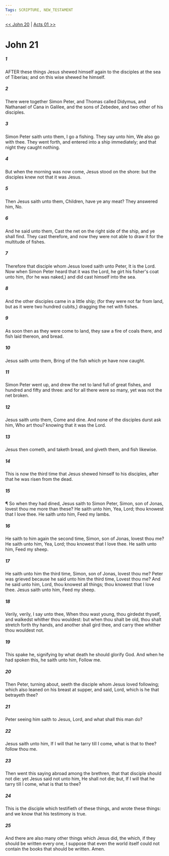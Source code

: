 ```yaml
---
Tags: SCRIPTURE, NEW_TESTAMENT
---
```


[<< John 20](NEW_TESTAMENT/04_John/John_20.md) | [Acts 01 >>](NEW_TESTAMENT/05_Acts/Acts_01.md)

# John 21

##### 1
 AFTER these things Jesus shewed himself again to the disciples at the sea of Tiberias; and on this wise shewed he himself.
##### 2
 There were together Simon Peter, and Thomas called Didymus, and Nathanael of Cana in Galilee, and the sons of Zebedee, and two other of his disciples.
##### 3
 Simon Peter saith unto them, I go a fishing. They say unto him, We also go with thee. They went forth, and entered into a ship immediately; and that night they caught nothing.
##### 4
 But when the morning was now come, Jesus stood on the shore: but the disciples knew not that it was Jesus.
##### 5
 Then Jesus saith unto them, Children, have ye any meat? They answered him, No.
##### 6
 And he said unto them, Cast the net on the right side of the ship, and ye shall find. They cast therefore, and now they were not able to draw it for the multitude of fishes.
##### 7
 Therefore that disciple whom Jesus loved saith unto Peter, It is the Lord. Now when Simon Peter heard that it was the Lord, he girt his fisher's coat unto him, (for he was naked,) and did cast himself into the sea.
##### 8
 And the other disciples came in a little ship; (for they were not far from land, but as it were two hundred cubits,) dragging the net with fishes.
##### 9
 As soon then as they were come to land, they saw a fire of coals there, and fish laid thereon, and bread.
##### 10
 Jesus saith unto them, Bring of the fish which ye have now caught.
##### 11
 Simon Peter went up, and drew the net to land full of great fishes, and hundred and fifty and three: and for all there were so many, yet was not the net broken.
##### 12
 Jesus saith unto them, Come and dine. And none of the disciples durst ask him, Who art thou? knowing that it was the Lord.
##### 13
 Jesus then cometh, and taketh bread, and giveth them, and fish likewise.
##### 14
 This is now the third time that Jesus shewed himself to his disciples, after that he was risen from the dead.
##### 15
 ¶ So when they had dined, Jesus saith to Simon Peter, Simon, son of Jonas, lovest thou me more than these? He saith unto him, Yea, Lord; thou knowest that I love thee. He saith unto him, Feed my lambs.
##### 16
 He saith to him again the second time, Simon, son of Jonas, lovest thou me? He saith unto him, Yea, Lord; thou knowest that I love thee. He saith unto him, Feed my sheep.
##### 17
 He saith unto him the third time, Simon, son of Jonas, lovest thou me? Peter was grieved because he said unto him the third time, Lovest thou me? And he said unto him, Lord, thou knowest all things; thou knowest that I love thee. Jesus saith unto him, Feed my sheep.
##### 18
 Verily, verily, I say unto thee, When thou wast young, thou girdedst thyself, and walkedst whither thou wouldest: but when thou shalt be old, thou shalt stretch forth thy hands, and another shall gird thee, and carry thee whither thou wouldest not.
##### 19
 This spake he, signifying by what death he should glorify God. And when he had spoken this, he saith unto him, Follow me.
##### 20
 Then Peter, turning about, seeth the disciple whom Jesus loved following; which also leaned on his breast at supper, and said, Lord, which is he that betrayeth thee?
##### 21
 Peter seeing him saith to Jesus, Lord, and what shall this man do?
##### 22
 Jesus saith unto him, If I will that he tarry till I come, what is that to thee? follow thou me.
##### 23
 Then went this saying abroad among the brethren, that that disciple should not die: yet Jesus said not unto him, He shall not die; but, If I will that he tarry till I come, what is that to thee?
##### 24
 This is the disciple which testifieth of these things, and wrote these things: and we know that his testimony is true.
##### 25
 And there are also many other things which Jesus did, the which, if they should be written every one, I suppose that even the world itself could not contain the books that should be written. Amen.
